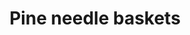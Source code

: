 ---
link: https://diglib-legacy.amphilsoc.org/islandora/object/video%3A1674/datastream/MP4/view
title: Pine needle baskets
description: 
interviewee: Teyanna Pierite-Simon
category: Tunica Crafts
layout: video
---